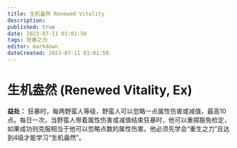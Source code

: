 ```yaml
---
title: 生机盎然 Renewed Vitality
description: 
published: true
date: 2023-07-11 01:01:50
tags: 狂暴之力
editor: markdown
dateCreated: 2023-07-11 01:01:50
---
```


# 生机盎然 (Renewed Vitality, Ex)

**益处：** 狂暴时，每两野蛮人等级，野蛮人可以忽略一点属性伤害或减值，最高10点。每日一次，当野蛮人带着属性伤害或减值结束狂暴时，他可以重掷豁免检定，如果成功则克服相当于他可以忽略点数的属性伤害。他必须先学会“重生之力”且达到4级才能学习“生机盎然”。
